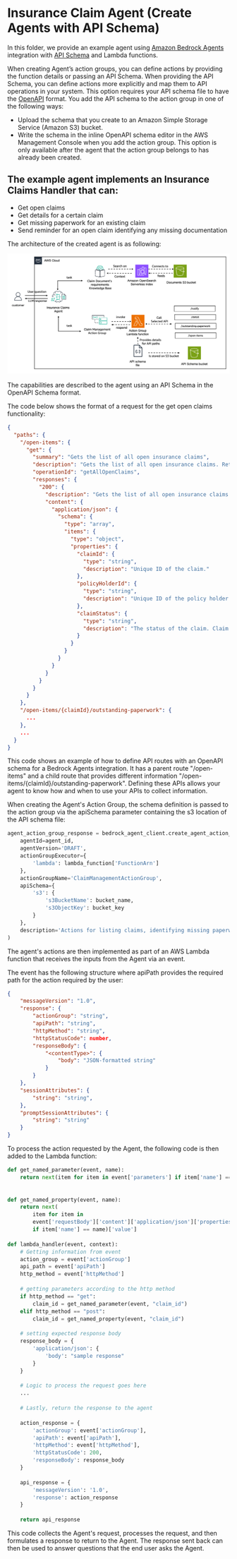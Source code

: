 # Insurance Claim Agent (Create Agents with API Schema)

In this folder, we provide an example agent using [Amazon Bedrock Agents](https://aws.amazon.com/bedrock/agents/) integration with [API Schema](https://docs.aws.amazon.com/bedrock/latest/userguide/agents-api-schema.html) and Lambda functions.

When creating Agent’s action groups, you can define actions by providing the function details or passing an API Schema. When providing the API Schema, you can define actions more explicitly and map them to API operations in your system. This option requires your API schema file to have the [OpenAPI](https://swagger.io/specification/) format. You add the API schema to the action group in one of the following ways:

* Upload the schema that you create to an Amazon Simple Storage Service (Amazon S3) bucket.
* Write the schema in the inline OpenAPI schema editor in the AWS Management Console when you add the action group. This option is only available after the agent that the action group belongs to has already been created.

## The example agent implements an Insurance Claims Handler that can:

* Get open claims
* Get details for a certain claim
* Get missing paperwork for an existing claim
* Send reminder for an open claim identifying any missing documentation

The architecture of the created agent is as following:

![Insurance Claims Agent](/examples/agents/open_api_schema_agent/images/architecture.png)

The capabilities are described to the agent using an API Schema in the OpenAPI Schema format. 

The code below shows the format of a request for the get open claims functionality:

```json
{
  "paths": {
    "/open-items": {
      "get": {
        "summary": "Gets the list of all open insurance claims",
        "description": "Gets the list of all open insurance claims. Returns all claimIds that are open.",
        "operationId": "getAllOpenClaims",
        "responses": {
          "200": {
            "description": "Gets the list of all open insurance claims for policy holders",
            "content": {
              "application/json": {
                "schema": {
                  "type": "array",
                  "items": {
                    "type": "object",
                    "properties": {
                      "claimId": {
                        "type": "string",
                        "description": "Unique ID of the claim."
                      },
                      "policyHolderId": {
                        "type": "string",
                        "description": "Unique ID of the policy holder who has filed the claim."
                      },
                      "claimStatus": {
                        "type": "string",
                        "description": "The status of the claim. Claim can be in Open or Closed state."
                      }
                    }
                  }
                }
              }
            }
          }
        }
      }
    },
    "/open-items/{claimId}/outstanding-paperwork": {
      ...
    },
    ...
  }
}
```

This code shows an example of how to define API routes with an OpenAPI schema for a Bedrock Agents integration. It has a parent route "/open-items" and a child route that provides different information "/open-items/{claimId}/outstanding-paperwork". Defining these APIs allows your agent to know how and when to use your APIs to collect information.

When creating the Agent's Action Group, the schema definition is passed to the action group via the apiSchema parameter containing the s3 location of the API schema file:

```python
agent_action_group_response = bedrock_agent_client.create_agent_action_group(
    agentId=agent_id,
    agentVersion='DRAFT',
    actionGroupExecutor={
        'lambda': lambda_function['FunctionArn']
    },
    actionGroupName='ClaimManagementActionGroup',
    apiSchema={
        's3': {
            's3BucketName': bucket_name,
            's3ObjectKey': bucket_key
        }
    },
    description='Actions for listing claims, identifying missing paperwork, sending reminders'
)
```

The agent's actions are then implemented as part of an AWS Lambda function that receives the inputs from the Agent via an event.

The event has the following structure where apiPath provides the required path for the action required by the user:

```json
{
    "messageVersion": "1.0",
    "response": {
        "actionGroup": "string",
        "apiPath": "string",
        "httpMethod": "string",
        "httpStatusCode": number,
        "responseBody": {
            "<contentType>": {
                "body": "JSON-formatted string" 
            }
        }
    },
    "sessionAttributes": {
        "string": "string",
    },
    "promptSessionAttributes": {
        "string": "string"
    }
}
```

To process the action requested by the Agent, the following code is then added to the Lambda function:

```python
def get_named_parameter(event, name):
    return next(item for item in event['parameters'] if item['name'] == name)['value']


def get_named_property(event, name):
    return next(
        item for item in
        event['requestBody']['content']['application/json']['properties']
        if item['name'] == name)['value']

def lambda_handler(event, context):
    # Getting information from event
    action_group = event['actionGroup']
    api_path = event['apiPath']
    http_method = event['httpMethod']
    
    # getting parameters according to the http method
    if http_method == "get":
        claim_id = get_named_parameter(event, "claim_id")
    elif http_method == "post":
        claim_id = get_named_property(event, "claim_id")
    
    # setting expected response body
    response_body = {
        'application/json': {
            'body': "sample response"
        }
    }
    
    # Logic to process the request goes here
    ...

    # Lastly, return the response to the agent
    
    action_response = {
        'actionGroup': event['actionGroup'],
        'apiPath': event['apiPath'],
        'httpMethod': event['httpMethod'],
        'httpStatusCode': 200,
        'responseBody': response_body
    }
    
    api_response = {
        'messageVersion': '1.0', 
        'response': action_response
    }
        
    return api_response
```

This code collects the Agent's request, processes the request, and then formulates a response to return to the Agent. The response sent back can then be used to answer questions that the end user asks the Agent. 

